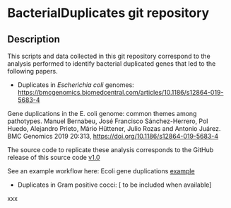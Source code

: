 # BacterialDuplicates git repository

## Description

This scripts and data collected in this git repository correspond to the analysis performed to identify bacterial duplicated genes that led to the following papers. 

- Duplicates in *Escherichia coli* genomes: https://bmcgenomics.biomedcentral.com/articles/10.1186/s12864-019-5683-4

Gene duplications in the E. coli genome: common themes among pathotypes. Manuel Bernabeu, José Francisco Sánchez-Herrero, Pol Huedo, Alejandro Prieto, Mário Hüttener, Julio Rozas and Antonio Juárez. BMC Genomics 2019 20:313, https://doi.org/10.1186/s12864-019-5683-4

The source code to replicate these analysis corresponds to the GitHub release of this source code [v1.0](https://github.com/molevol-ub/BacterialDuplicates/releases/tag/v1.0)

See an example workflow here: Ecoli gene duplications [example](https://github.com/molevol-ub/BacterialDuplicates/blob/master/Ecoli_genome.md) 

- Duplicates in Gram positive cocci: [ to be included when available]

xxx

